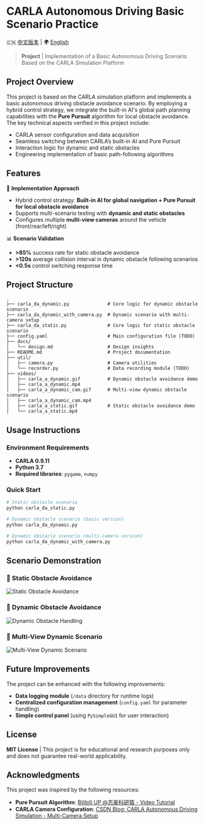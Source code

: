 # CARLA Autonomous Driving Basic Scenario Practice

🇨🇳 [中文版本](README.md) | 🌍 [English](README_EN.md)

> **Project** | Implementation of a Basic Autonomous Driving Scenario Based on the CARLA Simulation Platform

## Project Overview

This project is based on the CARLA simulation platform and implements a basic autonomous driving obstacle avoidance scenario. By employing a hybrid control strategy, we integrate the built-in AI's global path planning capabilities with the **Pure Pursuit** algorithm for local obstacle avoidance. The key technical aspects verified in this project include:

- CARLA sensor configuration and data acquisition
- Seamless switching between CARLA’s built-in AI and Pure Pursuit
- Interaction logic for dynamic and static obstacles
- Engineering implementation of basic path-following algorithms

## Features

🔧 **Implementation Approach**
- Hybrid control strategy: **Built-in AI for global navigation + Pure Pursuit for local obstacle avoidance**
- Supports multi-scenario testing with **dynamic and static obstacles**
- Configures multiple **multi-view cameras** around the vehicle (front/rear/left/right)

📊 **Scenario Validation**
- **>85%** success rate for static obstacle avoidance
- **>120s** average collision interval in dynamic obstacle following scenarios
- **<0.5s** control switching response time

## Project Structure

```
.
├── carla_da_dynamic.py              # Core logic for dynamic obstacle scenario
├── carla_da_dynamic_with_camera.py  # Dynamic scenario with multi-camera setup
├── carla_da_static.py               # Core logic for static obstacle scenario
├── config.yaml                      # Main configuration file (TODO)
├── docs/
│   └── design.md                    # Design insights
├── README.md                        # Project documentation
├── util/
│   ├── camera.py                    # Camera utilities
│   └── recorder.py                  # Data recording module (TODO)
├── videos/
│   ├── carla_a_dynamic.gif          # Dynamic obstacle avoidance demo
│   ├── carla_a_dynamic.mp4
│   ├── carla_a_dynamic_cam.gif      # Multi-view dynamic obstacle scenario
│   ├── carla_a_dynamic_cam.mp4
│   ├── carla_a_static.gif           # Static obstacle avoidance demo
│   └── carla_a_static.mp4
```

## Usage Instructions

### Environment Requirements
- **CARLA 0.9.11**
- **Python 3.7**
- **Required libraries**: `pygame`, `numpy`

### Quick Start
```bash
# Static obstacle scenario
python carla_da_static.py

# Dynamic obstacle scenario (basic version)
python carla_da_dynamic.py

# Dynamic obstacle scenario (multi-camera version)
python carla_da_dynamic_with_camera.py
```

## Scenario Demonstration

### 🚗 Static Obstacle Avoidance
![Static Obstacle Avoidance](videos/carla_a_static.gif)

### 🚗 Dynamic Obstacle Avoidance
![Dynamic Obstacle Handling](videos/carla_a_dynamic.gif)

### 🎥 Multi-View Dynamic Scenario
![Multi-View Dynamic Scenario](videos/carla_a_dynamic_cam.gif)

## Future Improvements
The project can be enhanced with the following improvements:
- **Data logging module** (`/data` directory for runtime logs)
- **Centralized configuration management** (`config.yaml` for parameter handling)
- **Simple control panel** (using `PySimpleGUI` for user interaction)

## License
**MIT License** | This project is for educational and research purposes only and does not guarantee real-world applicability.

## Acknowledgments
This project was inspired by the following resources:
- **Pure Pursuit Algorithm**: [Bilibili UP @志豪科研猿 - Video Tutorial](https://www.bilibili.com/video/BV1BQ4y167dq)
- **CARLA Camera Configuration**: [CSDN Blog: CARLA Autonomous Driving Simulation - Multi-Camera Setup](https://blog.csdn.net/zataji/article/details/134897903)

